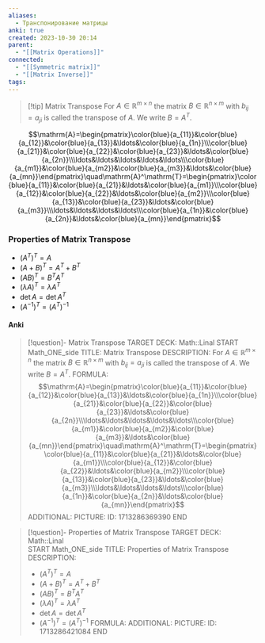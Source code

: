 ```yaml
---
aliases:
  - Транспонирование матрицы
anki: true
created: 2023-10-30 20:14
parent:
  - "[[Matrix Operations]]"
connected:
  - "[[Symmetric matrix]]"
  - "[[Matrix Inverse]]"
tags:
---
```


> [!tip] Matrix Transpose
For $A \in \mathbb{R}^{m \times n}$ the matrix $B \in \mathbb{R}^{n \times m}$ with $b_{ij} = a_{ji}$ is called the transpose of $A$. We write $B = A^T$.


$$\mathrm{A}=\begin{pmatrix}\color{blue}{a_{11}}&\color{blue}{a_{12}}&\color{blue}{a_{13}}&\ldots&\color{blue}{a_{1n}}\\\color{blue}{a_{21}}&\color{blue}{a_{22}}&\color{blue}{a_{23}}&\ldots&\color{blue}{a_{2n}}\\\ldots&\ldots&\ldots&\ldots&\ldots\\\color{blue}{a_{m1}}&\color{blue}{a_{m2}}&\color{blue}{a_{m3}}&\ldots&\color{blue}{a_{mn}}\end{pmatrix}\quad\mathrm{A}^\mathrm{T}=\begin{pmatrix}\color{blue}{a_{11}}&\color{blue}{a_{21}}&\ldots&\color{blue}{a_{m1}}\\\color{blue}{a_{12}}&\color{blue}{a_{22}}&\ldots&\color{blue}{a_{m2}}\\\color{blue}{a_{13}}&\color{blue}{a_{23}}&\ldots&\color{blue}{a_{m3}}\\\ldots&\ldots&\ldots&\ldots\\\color{blue}{a_{1n}}&\color{blue}{a_{2n}}&\ldots&\color{blue}{a_{mn}}\end{pmatrix}$$


### Properties of Matrix Transpose
-   $(A^{T})^{T}=A$
-   $(A+B)^{T}=A^{T}+B^{T}$
-   $(AB)^{T}=B^{T}A^{T}$
-   $(\lambda A)^{T}=\lambda A^{T}$
-   $\det A=\det A^{T}$
- $(A^{−1})^T=(A^T)^{−1}$


#### Anki
> [!question]- Matrix Transpose
TARGET DECK: Math::Linal
START
Math_ONE_side
TITLE: Matrix Transpose
DESCRIPTION: For $A \in \mathbb{R}^{m \times n}$ the matrix $B \in \mathbb{R}^{n \times m}$ with $b_{ij} = a_{ji}$ is called the transpose of $A$. We write $B = A^T$.
FORMULA: $$\mathrm{A}=\begin{pmatrix}\color{blue}{a_{11}}&\color{blue}{a_{12}}&\color{blue}{a_{13}}&\ldots&\color{blue}{a_{1n}}\\\color{blue}{a_{21}}&\color{blue}{a_{22}}&\color{blue}{a_{23}}&\ldots&\color{blue}{a_{2n}}\\\ldots&\ldots&\ldots&\ldots&\ldots\\\color{blue}{a_{m1}}&\color{blue}{a_{m2}}&\color{blue}{a_{m3}}&\ldots&\color{blue}{a_{mn}}\end{pmatrix}\quad\mathrm{A}^\mathrm{T}=\begin{pmatrix}\color{blue}{a_{11}}&\color{blue}{a_{21}}&\ldots&\color{blue}{a_{m1}}\\\color{blue}{a_{12}}&\color{blue}{a_{22}}&\ldots&\color{blue}{a_{m2}}\\\color{blue}{a_{13}}&\color{blue}{a_{23}}&\ldots&\color{blue}{a_{m3}}\\\ldots&\ldots&\ldots&\ldots\\\color{blue}{a_{1n}}&\color{blue}{a_{2n}}&\ldots&\color{blue}{a_{mn}}\end{pmatrix}$$
ADDITIONAL:
PICTURE:
ID: 1713286369390
END

> [!question]- Properties of Matrix Transpose
TARGET DECK: Math::Linal  
START
Math_ONE_side
TITLE: Properties of Matrix Transpose
DESCRIPTION: 
> -   $(A^{T})^{T}=A$
> -   $(A+B)^{T}=A^{T}+B^{T}$
> -   $(AB)^{T}=B^{T}A^{T}$
> -   $(\lambda A)^{T}=\lambda A^{T}$
> -   $\det A=\det A^{T}$
> - $(A^{−1})^T=(A^T)^{−1}$
FORMULA: 
ADDITIONAL:
PICTURE:
ID: 1713286421084
END